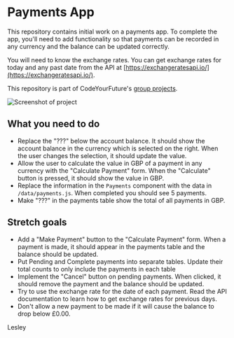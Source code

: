 # Payments App

This repository contains initial work on a payments app. To complete the app, you'll need to add functionality so that payments can be recorded in any currency and the balance can be updated correctly.

You will need to know the exchange rates. You can get exchange rates for today and any past date from the API at [https://exchangeratesapi.io/](https://exchangeratesapi.io/).

This repository is part of CodeYourFuture's [group projects](https://github.com/CodeYourFuture/group-projects).

![Screenshot of project](screenshot.png)

## What you need to do

* Replace the "???" below the account balance. It should show the account balance in the currency which is selected on the right. When the user changes the selection, it should update the value.
* Allow the user to calculate the value in GBP of a payment in any currency with the "Calculate Payment" form. When the "Calculate" button is pressed, it should show the value in GBP.
* Replace the information in the `Payments` component with the data in `/data/payments.js`. When completed you should see 5 payments.
* Make "???" in the payments table show the total of all payments in GBP.

## Stretch goals

* Add a "Make Payment" button to the "Calculate Payment" form. When a payment is made, it should appear in the payments table and the balance should be updated.
* Put Pending and Complete payments into separate tables. Update their total counts to only include the payments in each table
* Implement the "Cancel" button on pending payments. When clicked, it should remove the payment and the balance should be updated.
* Try to use the exchange rate for the date of each payment. Read the API documentation to learn how to get exchange rates for previous days.
* Don't allow a new payment to be made if it will cause the balance to drop below £0.00.

Lesley
